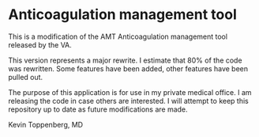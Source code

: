 # Anticoagulation management tool

This is a modification of the AMT Anticoagulation management tool
released by the VA.

This version represents a major rewrite.  I estimate that 80% of the code
was rewritten.  Some features have been added, other features have been
pulled out.

The purpose of this application is for use in my private medical office.
I am releasing the code in case others are interested. I will attempt
to keep this repository up to date as future modifications are made. 

Kevin Toppenberg, MD